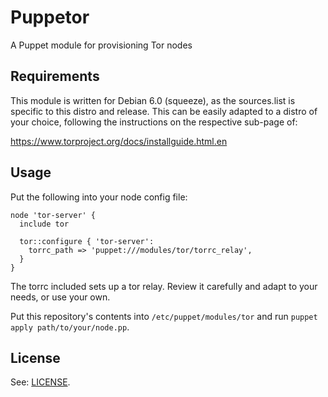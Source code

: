 # Puppetor

A Puppet module for provisioning Tor nodes

## Requirements

This module is written for Debian 6.0 (squeeze), as the sources.list is specific
to this distro and release. This can be easily adapted to a distro of your
choice, following the instructions on the respective sub-page of:

  https://www.torproject.org/docs/installguide.html.en

## Usage

Put the following into your node config file:

```puppet
node 'tor-server' {
  include tor

  tor::configure { 'tor-server':
    torrc_path => 'puppet:///modules/tor/torrc_relay',
  }
}
```

The torrc included sets up a tor relay. Review it carefully and adapt to your
needs, or use your own.

Put this repository's contents into `/etc/puppet/modules/tor` and run
`puppet apply path/to/your/node.pp`.

## License

See: [LICENSE](LICENSE).
